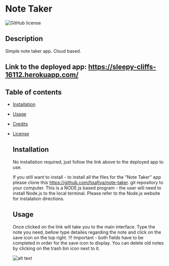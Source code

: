 # Note Taker
  ![GitHub license](https://img.shields.io/badge/license-MIT-blue.svg)

  ## Description
  Simple note taker app. Cloud based.
  
  ## Link to the deployed app: https://sleepy-cliffs-16112.herokuapp.com/

## Table of contents
* [Installation](#installation)
* [Usage](#usage)
* [Credits](#credits)
* [License](#licence)
  

  ## Installation
  
  No installation required, just follow the link above to the deployed app to use.
  
  If you still want to install - to install all the files for the "Note Taker" app please clone this https://github.com/hsafiya/note-taker. git repository to your computer. 
  This is a NODE.js based program - the user will need to install Node.js to the local terminal. Please refer to the Node.js website for instalation directions.

  
  ## Usage
  Once clicked on the link  will take you to the main interface. Type the note you need, bellow type detailes regarding the note and click on the save icon on the top right. !!! Important - both fields have to be completed in order for the save icon to display.
  You can delete old notes by clicking on the trash bin icon next to it.
  
  ![alt text](public/assets/images/screenshot.PNG)
